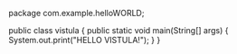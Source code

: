 

package com.example.helloWORLD;

public class vistula {
    public static void main(String[] args) {
        System.out.print("HELLO VISTULA!");
    }
}
